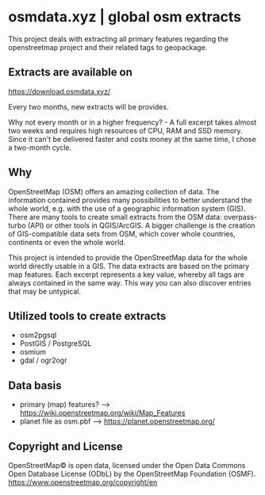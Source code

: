 # osmdata.xyz | global osm extracts
This project deals with extracting all primary features regarding the openstreetmap project and their related tags to geopackage.

## Extracts are available on
https://download.osmdata.xyz/

Every two months, new extracts will be provides. 

Why not every month or in a higher frequency? - A full excerpt takes almost two weeks and requires high resources of CPU, RAM and SSD memory. Since it can't be delivered faster and costs money at the same time, I chose a two-month cycle. 

## Why
OpenStreetMap (OSM) offers an amazing collection of data. The information contained provides many possibilities to better understand the whole world, e.g. with the use of a geographic information system (GIS). There are many tools to create small extracts from the OSM data: overpass-turbo (API) or other tools in QGIS/ArcGIS. A bigger challenge is the creation of GIS-compatible data sets from OSM, which cover whole countries, continents or even the whole world.

This project is intended to provide the OpenStreetMap data for the whole world directly usable in a GIS. The data extracts are based on the primary map features. Each excerpt represents a key value, whereby all tags are always contained in the same way. This way you can also discover entries that may be untypical.

## Utilized tools to create extracts
- osm2pgsql
- PostGIS / PostgreSQL
- osmium
- gdal / ogr2ogr

## Data basis
- primary (map) features? --> https://wiki.openstreetmap.org/wiki/Map_Features
- planet file as osm.pbf --> https://planet.openstreetmap.org/

## Copyright and License 
OpenStreetMap© is open data, licensed under the Open Data Commons Open Database License (ODbL) by the OpenStreetMap Foundation (OSMF). 
https://www.openstreetmap.org/copyright/en
